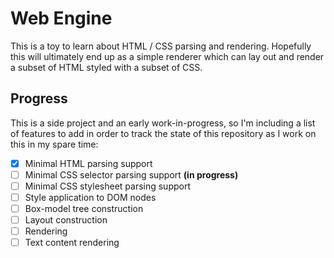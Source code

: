 # Web Engine
This is a toy to learn about HTML / CSS parsing and rendering. Hopefully this
will ultimately end up as a simple renderer which can lay out and render a subset
of HTML styled with a subset of CSS.

## Progress
This is a side project and an early work-in-progress, so I'm including a list
of features to add in order to track the state of this repository as I work on
this in my spare time:

- [X] Minimal HTML parsing support
- [ ] Minimal CSS selector parsing support **(in progress)**
- [ ] Minimal CSS stylesheet parsing support
- [ ] Style application to DOM nodes
- [ ] Box-model tree construction
- [ ] Layout construction
- [ ] Rendering
- [ ] Text content rendering